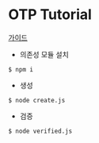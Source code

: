 # OTP Tutorial

[가이드](https://blog.naver.com/pjt3591oo/221672982232)

* 의존성 모듈 설치

```
$ npm i
```

* 생성

```
$ node create.js
```

* 검증

```
$ node verified.js
```